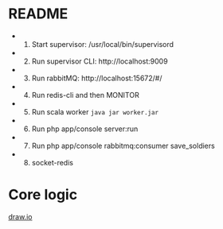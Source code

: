 # README #

* 1. Start supervisor: /usr/local/bin/supervisord
* 2. Run supervisor CLI: http://localhost:9009
* 3. Run rabbitMQ: http://localhost:15672/#/
* 4. Run redis-cli and then MONITOR
* 5. Run scala worker `java jar worker.jar`
* 6. Run php app/console server:run
* 7. Run php app/console rabbitmq:consumer save_soldiers
* 8. socket-redis


# Core logic #

[draw.io](https://drive.google.com/file/d/0B1wggjwptA_BZ2RpVjdSajBjQ2M/view?usp=sharing)